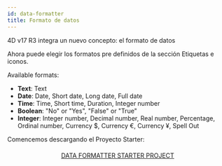 ```yaml
---
id: data-formatter
title: Formato de datos
---
```


4D v17 R3 integra un nuevo concepto: el formato de datos

Ahora puede elegir los formatos pre definidos de la sección Etiquetas e iconos.<div class = "tips">
Available formats:

* **Text**: Text
*  **Date**: Date, Short date, Long date, Full date
*  **Time**: Time, Short time, Duration, Integer number
*  **Boolean**: "No" or "Yes", "False" or "True"
*  **Integer**: Integer number, Decimal number, Real number, Percentage, Ordinal number, Currency $, Currency €, Currency ¥, Spell Out</div>

Comencemos descargando el Proyecto Starter:

<div style="text-align: center; margin-top: 20px">
  <p spaces-before="0">
    <a class="button"
href="https://github.com/4d-for-ios/tutorial-DataFormatter/releases/latest/download/tutorial-DataFormatter.zip">DATA FORMATTER STARTER PROJECT</a>
  </p>
</div>

